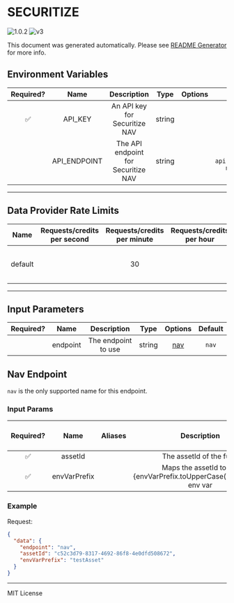 # SECURITIZE

![1.0.2](https://img.shields.io/github/package-json/v/smartcontractkit/external-adapters-js?filename=packages/sources/securitize/package.json) ![v3](https://img.shields.io/badge/framework%20version-v3-blueviolet)

This document was generated automatically. Please see [README Generator](../../scripts#readme-generator) for more info.

## Environment Variables

| Required? |     Name     |             Description             |  Type  | Options |                            Default                            |
| :-------: | :----------: | :---------------------------------: | :----: | :-----: | :-----------------------------------------------------------: |
|    ✅     |   API_KEY    |    An API key for Securitize NAV    | string |         |                                                               |
|           | API_ENDPOINT | The API endpoint for Securitize NAV | string |         | `https://partners-api.securitize.io/asset-metrics/api/v1/nav` |

---

## Data Provider Rate Limits

|  Name   | Requests/credits per second | Requests/credits per minute | Requests/credits per hour |                   Note                   |
| :-----: | :-------------------------: | :-------------------------: | :-----------------------: | :--------------------------------------: |
| default |                             |             30              |                           | 500/minute but setting reasonable limits |

---

## Input Parameters

| Required? |   Name   |     Description     |  Type  |       Options        | Default |
| :-------: | :------: | :-----------------: | :----: | :------------------: | :-----: |
|           | endpoint | The endpoint to use | string | [nav](#nav-endpoint) |  `nav`  |

## Nav Endpoint

`nav` is the only supported name for this endpoint.

### Input Params

| Required? |     Name     | Aliases |                              Description                              |  Type  | Options | Default | Depends On | Not Valid With |
| :-------: | :----------: | :-----: | :-------------------------------------------------------------------: | :----: | :-----: | :-----: | :--------: | :------------: |
|    ✅     |   assetId    |         |                        The assetId of the fund                        | string |         |         |            |                |
|    ✅     | envVarPrefix |         | Maps the assetId to the {envVarPrefix.toUpperCase()}\_PUBKEYS env var | string |         |         |            |                |

### Example

Request:

```json
{
  "data": {
    "endpoint": "nav",
    "assetId": "c52c3d79-8317-4692-86f8-4e0dfd508672",
    "envVarPrefix": "testAsset"
  }
}
```

---

MIT License
